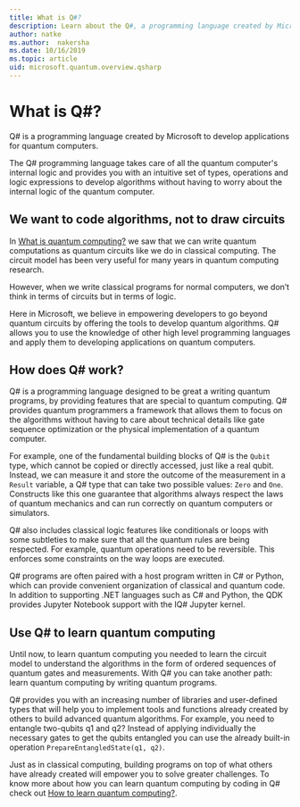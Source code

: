 ```yaml
---
title: What is Q#?
description: Learn about the Q#, a programming language created by Microsoft to develop applications for quantum computers
author: natke
ms.author:  nakersha
ms.date: 10/16/2019
ms.topic: article
uid: microsoft.quantum.overview.qsharp
---
```


# What is Q#?

Q# is a programming language created by Microsoft to develop applications for quantum computers.

The Q# programming language takes care of all the quantum computer's internal logic and provides you with an intuitive set of types, operations and logic expressions to develop algorithms without having to worry about the internal logic of the quantum computer.

## We want to code algorithms, not to draw circuits

In [What is quantum computing?](xref:microsoft.quantum.overview.what) we saw that we can write quantum computations as quantum circuits like we do in classical computing. The circuit model has been very useful for many years in quantum computing research.

However, when we write classical programs for normal computers, we don’t think in terms of circuits but in terms of logic.

Here in Microsoft, we believe in empowering developers to go beyond quantum circuits by offering the tools to develop quantum algorithms. Q# allows you to use the knowledge of other high level programming languages and apply them to developing applications on quantum computers.

## How does Q# work?

Q# is a programming language designed to be great a writing quantum programs, by providing features that are special to quantum computing. Q# provides quantum programmers a framework that allows them to focus on the algorithms without having to care about technical details like gate sequence optimization or the physical implementation of a quantum computer.

For example, one of the fundamental building blocks of Q# is the `Qubit` type, which cannot be copied or directly accessed, just like a real qubit. Instead, we can measure it and store the outcome of the measurement in a `Result` variable, a Q# type that can take two possible values: `Zero` and `One`. Constructs like this one guarantee that algorithms always respect the laws of quantum mechanics and can run correctly on quantum computers or simulators.

Q# also includes classical logic features like conditionals or loops with some subtleties to make sure that all the quantum rules are being respected. For example, quantum operations need to be reversible. This enforces some constraints on the way loops are executed.

Q# programs are often paired with a host program written in C# or Python, which can provide convenient organization of classical and quantum code. In addition to supporting .NET languages such as C# and Python, the QDK provides Jupyter Notebook support with the IQ# Jupyter kernel.

## Use Q# to learn quantum computing

Until now, to learn quantum computing you needed to learn the circuit model to understand the algorithms in the form of ordered sequences of quantum gates and measurements. With Q# you can take another path: learn quantum computing by writing quantum programs.

Q# provides you with an increasing number of libraries and user-defined types that will help you to implement tools and functions already created by others to build advanced quantum algorithms. For example, you need to entangle two-qubits q1 and q2? Instead of applying individually the necessary gates to get the qubits entangled you can use the already built-in operation `PrepareEntangledState(q1, q2)`.

Just as in classical computing, building programs on top of what others have already created will empower you to solve greater challenges. To know more about how you can learn quantum computing by coding in Q# check out [How to learn quantum computing?](xref:microsoft.quantum.overview.learn).
